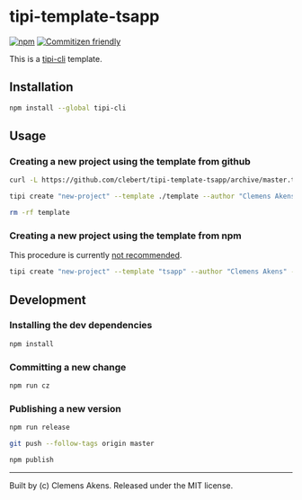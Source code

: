 # tipi-template-tsapp

[![npm][0]][1]
[![Commitizen friendly][2]][3]

This is a [tipi-cli][4] template.

## Installation

```sh
npm install --global tipi-cli
```

## Usage

### Creating a new project using the template from github

```sh
curl -L https://github.com/clebert/tipi-template-tsapp/archive/master.tar.gz | tar -xf- --strip 1 */template
```

```sh
tipi create "new-project" --template ./template --author "Clemens Akens" --email "clebert@me.com" --description "TODO" --user "clebert"
```

```sh
rm -rf template
```

### Creating a new project using the template from npm

This procedure is currently [not recommended][5].

```sh
tipi create "new-project" --template "tsapp" --author "Clemens Akens" --email "clebert@me.com" --description "TODO" --user "clebert"
```

## Development

### Installing the dev dependencies

```sh
npm install
```

### Committing a new change

```sh
npm run cz
```

### Publishing a new version

```sh
npm run release
```

```sh
git push --follow-tags origin master
```

```sh
npm publish
```

---
Built by (c) Clemens Akens. Released under the MIT license.

[0]: https://img.shields.io/npm/v/tipi-template-tsapp.svg?maxAge=3600
[1]: https://www.npmjs.com/package/tipi-template-tsapp
[2]: https://img.shields.io/badge/commitizen-friendly-brightgreen.svg
[3]: http://commitizen.github.io/cz-cli/
[4]: https://github.com/marionebl/tipi-cli#usage
[5]: https://github.com/clebert/tipi-template-tsapp/issues/2
